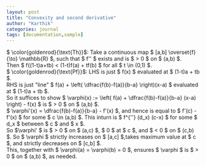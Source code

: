 ```yaml
---
layout: post
title: "Convexity and second derivative"
author: "Karthik"
categories: journal
tags: [documentation,sample]
---
```


$ \color{goldenrod}{\text{Th}}$: Take a continuous map $ [a,b] \overset{f}{\to} \mathbb{R} $, such that $ f'' $ exists and is $ &gt; 0 $ on $ (a,b) $.   
Then $ f((1-t)a+tb) &lt; (1-t)f(a) + tf(b) $ for all $ t \in (0,1) $.   
$ \color{goldenrod}{\text{Pf}}$: LHS is just $ f(x) $ evaluated at $ (1-t)a + tb $.   
RHS is just "line" $ f(a) + \left( \dfrac{f(b)-f(a)}{b-a} \right)(x-a) $ evaluated at $ (1-t)a + tb $.   
So it suffices to show $ \varphi(x) := \left( f(a) + \dfrac{f(b)-f(a)}{b-a} (x-a) \right) - f(x) $ is $ &gt; 0 $ on $ (a,b) $.   
$ \varphi'(x) = \dfrac{f(b)-f(a)}{b-a} - f'(x) $, and hence is equal to $ f'(c) - f'(x) $ for some $ c \in (a,b) $. This inturn is $ f^{''} (d_x) (c-x) $ for some $ d_x $ between $ c $ and $ x $.   
So $\varphi' $ is $ &gt; 0 $ on $ (a,c) $, $ 0 $ at $ c $, and $ &lt; 0 $ on $ (c,b) $. So $ \varphi $ strictly increases on $ [a,c] $,takes maximum value at $ c $, and strictly decreases on $ [c,b] $.   
This, together with $ \varphi(a) = \varphi(b) = 0 $, ensures $ \varphi $ is $ &gt; 0 $ on $ (a,b) $, as needed. 
